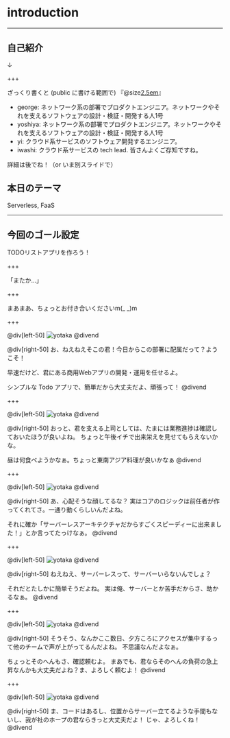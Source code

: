 # introduction

---

## 自己紹介
↓

+++

ざっくり書くと (public に書ける範囲で)
『@size[2.5em](こんな感じ)』
- george: ネットワーク系の部署でプロダクトエンジニア。ネットワークやそれを支えるソフトウェアの設計・検証・開発する人1号
- yoshiya: ネットワーク系の部署でプロダクトエンジニア。ネットワークやそれを支えるソフトウェアの設計・検証・開発する人1号
- yi: クラウド系サービスのソフトウェア開発するエンジニア。
- iwashi: クラウド系サービスの tech lead. 皆さんよくご存知ですね。

詳細は後でね！（or いま別スライドで）

## 本日のテーマ
Serverless, FaaS

---

## 今回のゴール設定
TODOリストアプリを作ろう！

+++

「またか…」

+++

まあまあ、ちょっとお付き合いくださいm(_ _)m

+++

@div[left-50]
![yotaka](presentation/assets/img/YOTA93_udewokumubiz15121216.jpg.jpg)
@divend

@div[right-50]
お、ねえねえそこの君！今日からこの部署に配属だって？ようこそ！

早速だけど、君にある商用Webアプリの開発・運用を任せるよ。

シンプルな Todo アプリで、簡単だから大丈夫だよ、頑張って！
@divend

+++

@div[left-50]
![yotaka](presentation/assets/img/YOTA93_udewokumubiz15121216.jpg.jpg)
@divend

@div[right-50]
おっと、君を支える上司としては、たまには業務進捗は確認しておいたほうが良いよね。
ちょっと午後イチで出来栄えを見せてもらえないかな。

昼は何食べようかなぁ。ちょっと東南アジア料理が良いかなぁ
@divend

+++

@div[left-50]
![yotaka](presentation/assets/img/YOTA93_udewokumubiz15121216.jpg.jpg)
@divend

@div[right-50]
あ、心配そうな顔してるな？
実はコアのロジックは前任者が作ってくれてさ。一通り動くらしいんだよね。

それに確か「サーバーレスアーキテクチャだからすごくスピーディーに出来ました！」とか言ってたっけなぁ。
@divend

+++

@div[left-50]
![yotaka](presentation/assets/img/YOTA93_udewokumubiz15121216.jpg.jpg)
@divend

@div[right-50]
ねえねえ、サーバーレスって、サーバーいらないんでしょ？

それだとたしかに簡単そうだよね。
実は俺、サーバーとか苦手だからさ、助かるなぁ。
@divend

+++

@div[left-50]
![yotaka](presentation/assets/img/YOTA93_udewokumubiz15121216.jpg.jpg)
@divend

@div[right-50]
そうそう、なんかここ数日、夕方ころにアクセスが集中するって他のチームで声が上がってるんだよね。
不思議なんだよなぁ。

ちょっとそのへんもさ、確認頼むよ。
まあでも、君ならそのへんの負荷の急上昇なんかも大丈夫だよね？ま、よろしく頼むよ！
@divend

+++

@div[left-50]
![yotaka](presentation/assets/img/YOTA93_udewokumubiz15121216.jpg.jpg)
@divend

@div[right-50]
ま、コードはあるし、位置からサーバー立てるような手間もないし、我が社のホープの君ならきっと大丈夫だよ！
じゃ、よろしくね！
@divend
